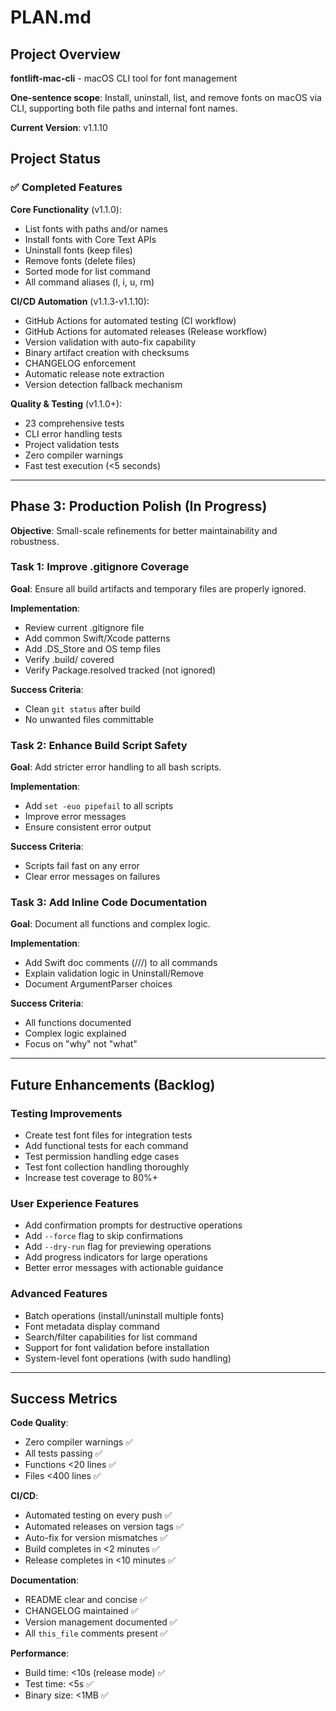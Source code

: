 # PLAN.md
<!-- this_file: PLAN.md -->

## Project Overview

**fontlift-mac-cli** - macOS CLI tool for font management

**One-sentence scope**: Install, uninstall, list, and remove fonts on macOS via CLI, supporting both file paths and internal font names.

**Current Version**: v1.1.10

## Project Status

### ✅ Completed Features

**Core Functionality** (v1.1.0):
- List fonts with paths and/or names
- Install fonts with Core Text APIs
- Uninstall fonts (keep files)
- Remove fonts (delete files)
- Sorted mode for list command
- All command aliases (l, i, u, rm)

**CI/CD Automation** (v1.1.3-v1.1.10):
- GitHub Actions for automated testing (CI workflow)
- GitHub Actions for automated releases (Release workflow)
- Version validation with auto-fix capability
- Binary artifact creation with checksums
- CHANGELOG enforcement
- Automatic release note extraction
- Version detection fallback mechanism

**Quality & Testing** (v1.1.0+):
- 23 comprehensive tests
- CLI error handling tests
- Project validation tests
- Zero compiler warnings
- Fast test execution (<5 seconds)

---

## Phase 3: Production Polish (In Progress)

**Objective**: Small-scale refinements for better maintainability and robustness.

### Task 1: Improve .gitignore Coverage
**Goal**: Ensure all build artifacts and temporary files are properly ignored.

**Implementation**:
- Review current .gitignore file
- Add common Swift/Xcode patterns
- Add .DS_Store and OS temp files
- Verify .build/ covered
- Verify Package.resolved tracked (not ignored)

**Success Criteria**:
- Clean `git status` after build
- No unwanted files committable

### Task 2: Enhance Build Script Safety
**Goal**: Add stricter error handling to all bash scripts.

**Implementation**:
- Add `set -euo pipefail` to all scripts
- Improve error messages
- Ensure consistent error output

**Success Criteria**:
- Scripts fail fast on any error
- Clear error messages on failures

### Task 3: Add Inline Code Documentation
**Goal**: Document all functions and complex logic.

**Implementation**:
- Add Swift doc comments (///) to all commands
- Explain validation logic in Uninstall/Remove
- Document ArgumentParser choices

**Success Criteria**:
- All functions documented
- Complex logic explained
- Focus on "why" not "what"

---

## Future Enhancements (Backlog)

### Testing Improvements
- Create test font files for integration tests
- Add functional tests for each command
- Test permission handling edge cases
- Test font collection handling thoroughly
- Increase test coverage to 80%+

### User Experience Features
- Add confirmation prompts for destructive operations
- Add `--force` flag to skip confirmations
- Add `--dry-run` flag for previewing operations
- Add progress indicators for large operations
- Better error messages with actionable guidance

### Advanced Features
- Batch operations (install/uninstall multiple fonts)
- Font metadata display command
- Search/filter capabilities for list command
- Support for font validation before installation
- System-level font operations (with sudo handling)

---

## Success Metrics

**Code Quality**:
- Zero compiler warnings ✅
- All tests passing ✅
- Functions <20 lines ✅
- Files <400 lines ✅

**CI/CD**:
- Automated testing on every push ✅
- Automated releases on version tags ✅
- Auto-fix for version mismatches ✅
- Build completes in <2 minutes ✅
- Release completes in <10 minutes ✅

**Documentation**:
- README clear and concise ✅
- CHANGELOG maintained ✅
- Version management documented ✅
- All `this_file` comments present ✅

**Performance**:
- Build time: <10s (release mode) ✅
- Test time: <5s ✅
- Binary size: <1MB ✅

